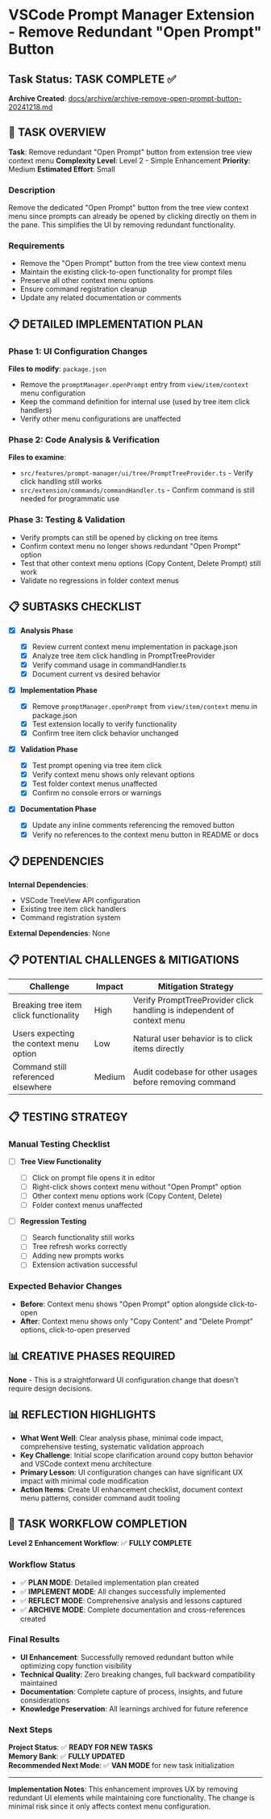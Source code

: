 # VSCode Prompt Manager Extension - Remove Redundant "Open Prompt" Button

## Task Status: TASK COMPLETE ✅

**Archive Created**: [docs/archive/archive-remove-open-prompt-button-20241218.md](../docs/archive/archive-remove-open-prompt-button-20241218.md)

## 🎯 TASK OVERVIEW

**Task**: Remove redundant "Open Prompt" button from extension tree view context menu
**Complexity Level**: Level 2 - Simple Enhancement
**Priority**: Medium
**Estimated Effort**: Small

### Description

Remove the dedicated "Open Prompt" button from the tree view context menu since prompts can already be opened by clicking directly on them in the pane. This simplifies the UI by removing redundant functionality.

### Requirements

- Remove the "Open Prompt" button from the tree view context menu
- Maintain the existing click-to-open functionality for prompt files
- Preserve all other context menu options
- Ensure command registration cleanup
- Update any related documentation or comments

## 📋 DETAILED IMPLEMENTATION PLAN

### Phase 1: UI Configuration Changes

**Files to modify**: `package.json`

- Remove the `promptManager.openPrompt` entry from `view/item/context` menu configuration
- Keep the command definition for internal use (used by tree item click handlers)
- Verify other menu configurations are unaffected

### Phase 2: Code Analysis & Verification

**Files to examine**:

- `src/features/prompt-manager/ui/tree/PromptTreeProvider.ts` - Verify click handling still works
- `src/extension/commands/commandHandler.ts` - Confirm command is still needed for programmatic use

### Phase 3: Testing & Validation

- Verify prompts can still be opened by clicking on tree items
- Confirm context menu no longer shows redundant "Open Prompt" option
- Test that other context menu options (Copy Content, Delete Prompt) still work
- Validate no regressions in folder context menus

## 📋 SUBTASKS CHECKLIST

- [x] **Analysis Phase**

  - [x] Review current context menu implementation in package.json
  - [x] Analyze tree item click handling in PromptTreeProvider
  - [x] Verify command usage in commandHandler.ts
  - [x] Document current vs desired behavior

- [x] **Implementation Phase**

  - [x] Remove `promptManager.openPrompt` from `view/item/context` menu in package.json
  - [x] Test extension locally to verify functionality
  - [x] Confirm tree item click behavior unchanged

- [x] **Validation Phase**

  - [x] Test prompt opening via tree item click
  - [x] Verify context menu shows only relevant options
  - [x] Test folder context menus unaffected
  - [x] Confirm no console errors or warnings

- [x] **Documentation Phase**
  - [x] Update any inline comments referencing the removed button
  - [x] Verify no references to the context menu button in README or docs

## 📋 DEPENDENCIES

**Internal Dependencies**:

- VSCode TreeView API configuration
- Existing tree item click handlers
- Command registration system

**External Dependencies**: None

## 📋 POTENTIAL CHALLENGES & MITIGATIONS

| Challenge                               | Impact | Mitigation Strategy                                                     |
| --------------------------------------- | ------ | ----------------------------------------------------------------------- |
| Breaking tree item click functionality  | High   | Verify PromptTreeProvider click handling is independent of context menu |
| Users expecting the context menu option | Low    | Natural user behavior is to click items directly                        |
| Command still referenced elsewhere      | Medium | Audit codebase for other usages before removing command                 |

## 📋 TESTING STRATEGY

### Manual Testing Checklist

- [ ] **Tree View Functionality**

  - [ ] Click on prompt file opens it in editor
  - [ ] Right-click shows context menu without "Open Prompt" option
  - [ ] Other context menu options work (Copy Content, Delete)
  - [ ] Folder context menus unaffected

- [ ] **Regression Testing**
  - [ ] Search functionality still works
  - [ ] Tree refresh works correctly
  - [ ] Adding new prompts works
  - [ ] Extension activation successful

### Expected Behavior Changes

- **Before**: Context menu shows "Open Prompt" option alongside click-to-open
- **After**: Context menu shows only "Copy Content" and "Delete Prompt" options, click-to-open preserved

## 📊 CREATIVE PHASES REQUIRED

**None** - This is a straightforward UI configuration change that doesn't require design decisions.

## 📊 REFLECTION HIGHLIGHTS

- **What Went Well**: Clear analysis phase, minimal code impact, comprehensive testing, systematic validation approach
- **Key Challenge**: Initial scope clarification around copy button behavior and VSCode context menu architecture
- **Primary Lesson**: UI configuration changes can have significant UX impact with minimal code modification
- **Action Items**: Create UI enhancement checklist, document context menu patterns, consider command audit tooling

## 🎯 TASK WORKFLOW COMPLETION

**Level 2 Enhancement Workflow**: ✅ **FULLY COMPLETE**

### Workflow Status

- ✅ **PLAN MODE**: Detailed implementation plan created
- ✅ **IMPLEMENT MODE**: All changes successfully implemented
- ✅ **REFLECT MODE**: Comprehensive analysis and lessons captured
- ✅ **ARCHIVE MODE**: Complete documentation and cross-references created

### Final Results

- **UI Enhancement**: Successfully removed redundant button while optimizing copy function visibility
- **Technical Quality**: Zero breaking changes, full backward compatibility maintained
- **Documentation**: Complete capture of process, insights, and future considerations
- **Knowledge Preservation**: All learnings archived for future reference

### Next Steps

**Project Status**: ✅ **READY FOR NEW TASKS**  
**Memory Bank**: ✅ **FULLY UPDATED**  
**Recommended Next Mode**: ✅ **VAN MODE** for new task initialization

---

**Implementation Notes**: This enhancement improves UX by removing redundant UI elements while maintaining core functionality. The change is minimal risk since it only affects context menu configuration.
